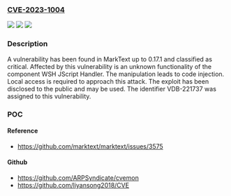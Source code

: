 ### [CVE-2023-1004](https://cve.mitre.org/cgi-bin/cvename.cgi?name=CVE-2023-1004)
![](https://img.shields.io/static/v1?label=Product&message=MarkText&color=blue)
![](https://img.shields.io/static/v1?label=Version&message=%3D%200.17.0%20&color=brighgreen)
![](https://img.shields.io/static/v1?label=Vulnerability&message=CWE-94%20Code%20Injection&color=brighgreen)

### Description

A vulnerability has been found in MarkText up to 0.17.1 and classified as critical. Affected by this vulnerability is an unknown functionality of the component WSH JScript Handler. The manipulation leads to code injection. Local access is required to approach this attack. The exploit has been disclosed to the public and may be used. The identifier VDB-221737 was assigned to this vulnerability.

### POC

#### Reference
- https://github.com/marktext/marktext/issues/3575

#### Github
- https://github.com/ARPSyndicate/cvemon
- https://github.com/liyansong2018/CVE

